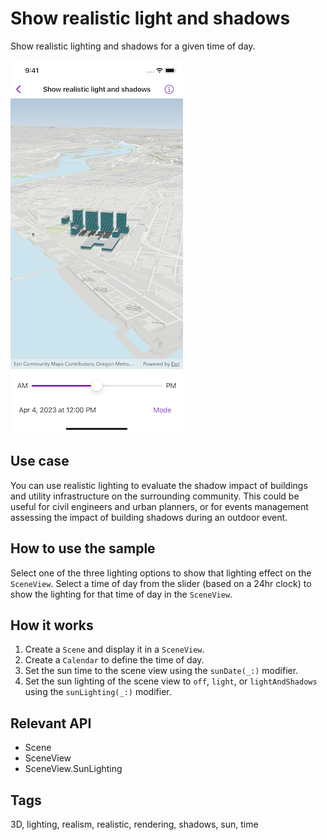 # Show realistic light and shadows

Show realistic lighting and shadows for a given time of day.

![Image of show realistic light and shadows](show-realistic-light-and-shadows.png)

## Use case

You can use realistic lighting to evaluate the shadow impact of buildings and utility infrastructure on the surrounding community. This could be useful for civil engineers and urban planners, or for events management assessing the impact of building shadows during an outdoor event.

## How to use the sample

Select one of the three lighting options to show that lighting effect on the `SceneView`. Select a time of day from the slider (based on a 24hr clock) to show the lighting for that time of day in the `SceneView`.

## How it works

1. Create a `Scene` and display it in a `SceneView`.
2. Create a `Calendar` to define the time of day.
3. Set the sun time to the scene view using the `sunDate(_:)` modifier.
4. Set the sun lighting of the scene view to `off`, `light`, or `lightAndShadows` using the `sunLighting(_:)` modifier.

## Relevant API

* Scene
* SceneView
* SceneView.SunLighting

## Tags

3D, lighting, realism, realistic, rendering, shadows, sun, time
